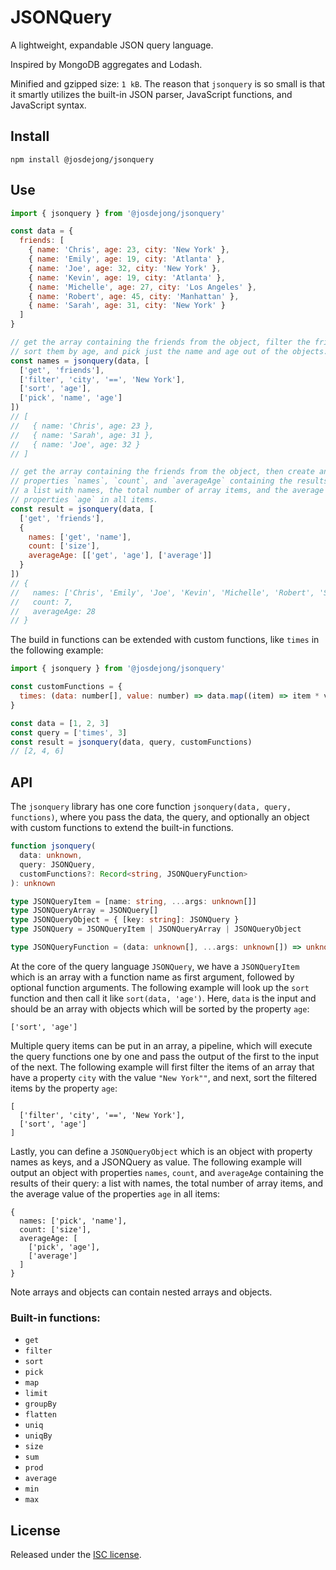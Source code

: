# JSONQuery

A lightweight, expandable JSON query language.

Inspired by MongoDB aggregates and Lodash.

Minified and gzipped size: `1 kB`. The reason that `jsonquery` is so small is that it smartly utilizes the built-in JSON parser, JavaScript functions, and JavaScript syntax.

## Install

```
npm install @josdejong/jsonquery
```

## Use

```js
import { jsonquery } from '@josdejong/jsonquery'

const data = {
  friends: [
    { name: 'Chris', age: 23, city: 'New York' },
    { name: 'Emily', age: 19, city: 'Atlanta' },
    { name: 'Joe', age: 32, city: 'New York' },
    { name: 'Kevin', age: 19, city: 'Atlanta' },
    { name: 'Michelle', age: 27, city: 'Los Angeles' },
    { name: 'Robert', age: 45, city: 'Manhattan' },
    { name: 'Sarah', age: 31, city: 'New York' }
  ]
}

// get the array containing the friends from the object, filter the friends that live in New York,
// sort them by age, and pick just the name and age out of the objects.
const names = jsonquery(data, [
  ['get', 'friends'],
  ['filter', 'city', '==', 'New York'],
  ['sort', 'age'],
  ['pick', 'name', 'age']
])
// [ 
//   { name: 'Chris', age: 23 },
//   { name: 'Sarah', age: 31 },
//   { name: 'Joe', age: 32 }
// ]

// get the array containing the friends from the object, then create an object with
// properties `names`, `count`, and `averageAge` containing the results of their query:
// a list with names, the total number of array items, and the average value of the
// properties `age` in all items.
const result = jsonquery(data, [
  ['get', 'friends'],
  {
    names: ['get', 'name'],
    count: ['size'],
    averageAge: [['get', 'age'], ['average']]
  }
])
// {
//   names: ['Chris', 'Emily', 'Joe', 'Kevin', 'Michelle', 'Robert', 'Sarah'],
//   count: 7,
//   averageAge: 28
// }
```

The build in functions can be extended with custom functions, like `times` in the following example:

```js
import { jsonquery } from '@josdejong/jsonquery'

const customFunctions = { 
  times: (data: number[], value: number) => data.map((item) => item * value)
}

const data = [1, 2, 3]
const query = ['times', 3]
const result = jsonquery(data, query, customFunctions)
// [2, 4, 6]
```

## API

The `jsonquery` library has one core function `jsonquery(data, query, functions)`, where you pass the data, the query, and optionally an object with custom functions to extend the built-in functions.

```ts
function jsonquery(
  data: unknown,
  query: JSONQuery,
  customFunctions?: Record<string, JSONQueryFunction>
): unknown

type JSONQueryItem = [name: string, ...args: unknown[]]
type JSONQueryArray = JSONQuery[]
type JSONQueryObject = { [key: string]: JSONQuery }
type JSONQuery = JSONQueryItem | JSONQueryArray | JSONQueryObject

type JSONQueryFunction = (data: unknown[], ...args: unknown[]) => unknown
```

At the core of the query language `JSONQuery`, we have a `JSONQueryItem` which is an array with a function name as first argument, followed by optional function arguments. The following example will look up the `sort` function and then call it like `sort(data, 'age')`. Here, `data` is the input and should be an array with objects which will be sorted by the property `age`:

```
['sort', 'age']
```

Multiple query items can be put in an array, a pipeline, which will execute the query functions one by one and pass the output of the first to the input of the next. The following example will first filter the items of an array that have a property `city` with the value `"New York""`, and next, sort the filtered items by the property `age`:

```
[
  ['filter', 'city', '==', 'New York'],
  ['sort', 'age']
]
```

Lastly, you can define a `JSONQueryObject` which is an object with property names as keys, and a JSONQuery as value. The following example will output an object with properties `names`, `count`, and `averageAge` containing the results of their query: a list with names, the total number of array items, and the average value of the properties `age` in all items:

```
{
  names: ['pick', 'name'],
  count: ['size'],
  averageAge: [
    ['pick', 'age'],
    ['average']
  ]
}
```

Note arrays and objects can contain nested arrays and objects.

### Built-in functions:

- `get`
- `filter`
- `sort`
- `pick`
- `map`
- `limit`
- `groupBy`
- `flatten`
- `uniq`
- `uniqBy`
- `size`
- `sum`
- `prod`
- `average`
- `min`
- `max`

## License

Released under the [ISC license](LICENSE.md).

